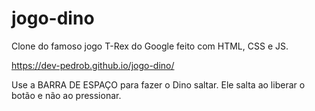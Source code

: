 # jogo-dino
Clone do famoso jogo T-Rex do Google feito com HTML, CSS e JS.

https://dev-pedrob.github.io/jogo-dino/

Use a BARRA DE ESPAÇO para fazer o Dino saltar. Ele salta ao liberar o botão e não ao pressionar.
